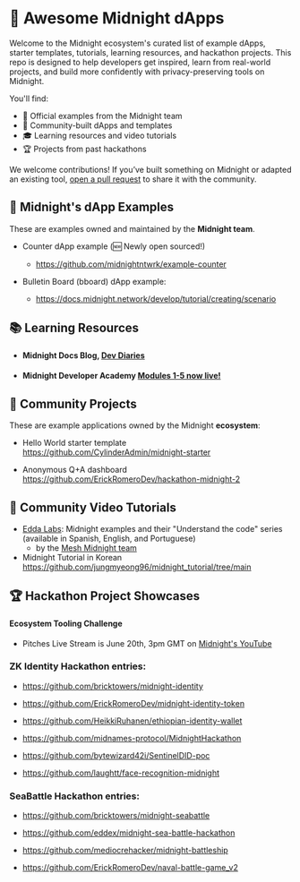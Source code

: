 # 🌌 Awesome Midnight dApps

Welcome to the Midnight ecosystem's curated list of example dApps, starter templates, tutorials, learning resources, and hackathon projects. This repo is designed to help developers get inspired, learn from real-world projects, and build more confidently with privacy-preserving tools on Midnight.

You'll find:
- 🔧 Official examples from the Midnight team
- 🌱 Community-built dApps and templates
- 🎓 Learning resources and video tutorials
- 🏆 Projects from past hackathons

We welcome contributions! If you’ve built something on Midnight or adapted an existing tool, [open a pull request](https://github.com/midnightntwrk/midnight-awesome-dapps/pulls) to share it with the community.

## 🔧 Midnight's dApp Examples
These are examples owned and maintained by the **Midnight team**. 

* Counter dApp example (🆕 Newly open sourced!) 
    *   https://github.com/midnightntwrk/example-counter

* Bulletin Board (bboard) dApp example: 
    *   https://docs.midnight.network/develop/tutorial/creating/scenario

## 📚 Learning Resources

* #### Midnight Docs Blog, [Dev Diaries](https://docs.midnight.network/blog) 

* #### Midnight Developer Academy [Modules 1-5 now live!](https://docs.midnight.network/academy/) 


## 🌱 Community Projects
These are example applications owned by the Midnight **ecosystem**: 

* Hello World starter template https://github.com/CylinderAdmin/midnight-starter

* Anonymous Q+A dashboard https://github.com/ErickRomeroDev/hackathon-midnight-2



## 🎥 Community Video Tutorials

* [Edda Labs](https://www.youtube.com/@eddalabs): Midnight examples and their "Understand the code" series (available in Spanish, English, and Portuguese)
   * by the [Mesh Midnight team](https://midnight.meshjs.dev/en)
* Midnight Tutorial in Korean https://github.com/jungmyeong96/midnight_tutorial/tree/main

 
## 🏆 Hackathon Project Showcases
 

#### Ecosystem Tooling Challenge 
* Pitches Live Stream is June 20th, 3pm GMT on [Midnight's YouTube](https://www.youtube.com/@midnight.network) 

 ### ZK Identity Hackathon entries:

* https://github.com/bricktowers/midnight-identity

* https://github.com/ErickRomeroDev/midnight-identity-token

* https://github.com/HeikkiRuhanen/ethiopian-identity-wallet

* https://github.com/midnames-protocol/MidnightHackathon

* https://github.com/bytewizard42i/SentinelDID-poc

* https://github.com/laughtt/face-recognition-midnight

### SeaBattle Hackathon entries:
 
* https://github.com/bricktowers/midnight-seabattle 

* https://github.com/eddex/midnight-sea-battle-hackathon

* https://github.com/mediocrehacker/midnight-battleship

* https://github.com/ErickRomeroDev/naval-battle-game_v2 


